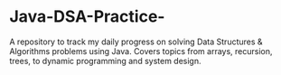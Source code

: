 # Java-DSA-Practice-
A repository to track my daily progress on solving Data Structures &amp; Algorithms problems using Java. Covers topics from arrays, recursion, trees, to dynamic programming and system design.
